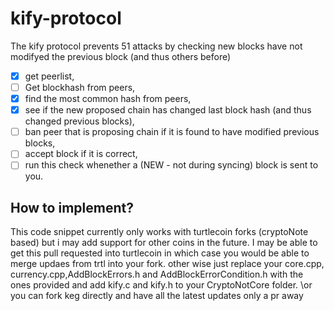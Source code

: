 # kify-protocol
The kify protocol prevents 51 attacks by checking new blocks have not modifyed the previous block (and thus others before)


- [x] get peerlist,
- [ ] Get blockhash from peers,
- [x] find the most common hash from peers,
- [x] see if the new proposed chain has changed last block hash (and thus changed previous blocks),
- [ ] ban peer that is proposing chain if it is found to have modified previous blocks,
- [ ] accept block if it is correct,
- [ ] run this check whenether a (NEW - not during syncing) block is sent to you.

## How to implement?
This code snippet currently only works with turtlecoin forks (cryptoNote based) but i may add support for other coins in the future. I may be able to get this pull requested into turtlecoin in which case you would be able to merge updaes from trtl into your fork. other wise just replace your core.cpp, currency.cpp,AddBlockErrors.h and AddBlockErrorCondition.h with the ones provided and add kify.c and kify.h to your CryptoNotCore folder. \or you can fork keg directly and have all the latest updates only a pr away 

